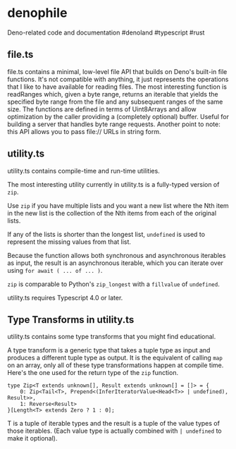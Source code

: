 # denophile
Deno-related code and documentation #denoland #typescript #rust

## file.ts
file.ts contains a minimal, low-level file API that builds on Deno's built-in file functions. It's not compatible with anything, it just represents the operations that I like to have available for reading files. The most interesting function is readRanges which, given a byte range, returns an iterable that yields the specified byte range from the file and any subsequent ranges of the same size. The functions are defined in terms of Uint8Arrays and allow optimization by the caller providing a (completely optional) buffer. Useful for building a server that handles byte range requests. Another point to note: this API allows you to pass file:// URLs in string form.

## utility.ts
utility.ts contains compile-time and run-time utilities.

The most interesting utility currently in utility.ts is a fully-typed version of `zip`.

Use `zip` if you have multiple lists and you want a new list where the Nth item in the new list is the collection of the Nth items from each of the original lists.

If any of the lists is shorter than the longest list, `undefined` is used to represent the missing values from that list.

Because the function allows both synchronous and asynchronous iterables as input, the result is an asynchronous iterable, which you can iterate over using `for await ( ... of ... )`.

`zip` is comparable to Python's `zip_longest` with a `fillvalue` of `undefined`.

utility.ts requires Typescript 4.0 or later.

## Type Transforms in utility.ts
utility.ts contains some type transforms that you might find educational.

A type transform is a generic type that takes a tuple type as input and produces a different tuple type as output. It is the equivalent of calling `map` on an array, only all of these type transformations happen at compile time. Here's the one used for the return type of the `zip` function. 

```
type Zip<T extends unknown[], Result extends unknown[] = []> = {
    0: Zip<Tail<T>, Prepend<(InferIteratorValue<Head<T>> | undefined), Result>>,
    1: Reverse<Result>
}[Length<T> extends Zero ? 1 : 0];
```

T is a tuple of iterable types and the result is a tuple of the value types of those iterables.
(Each value type is actually combined with `| undefined` to make it optional).